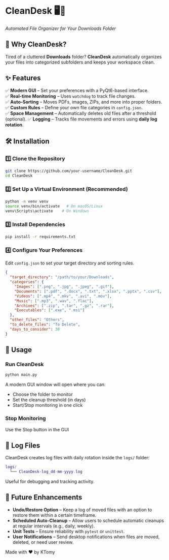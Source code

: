 # **CleanDesk 🖥️📂**

_Automated File Organizer for Your Downloads Folder_

## **📌 Why CleanDesk?**

Tired of a cluttered **Downloads** folder? **CleanDesk** automatically organizes your files into categorized subfolders and keeps your workspace clean.

## **✨ Features**

✅ **Modern GUI** – Set your preferences with a PyQt6-based interface.  
✅ **Real-time Monitoring** – Uses `watchdog` to track file changes.  
✅ **Auto-Sorting** – Moves PDFs, images, ZIPs, and more into proper folders.  
✅ **Custom Rules** – Define your own file categories in `config.json`.  
✅ **Space Management** – Automatically deletes old files after a threshold (optional).
✅ **Logging** – Tracks file movements and errors using **daily log rotation**.

## **🛠️ Installation**

### **1️⃣ Clone the Repository**

```sh
git clone https://github.com/your-username/CleanDesk.git
cd CleanDesk
```

### **2️⃣ Set Up a Virtual Environment (Recommended)**

```sh
python -m venv venv
source venv/bin/activate   # On macOS/Linux
venv\Scripts\activate    # On Windows
```

### **3️⃣ Install Dependencies**

```sh
pip install -r requirements.txt
```

### **4️⃣ Configure Your Preferences**

Edit `config.json` to set your target directory and sorting rules.

```json
{
  "target_directory": "/path/to/your/Downloads",
  "categories": {
    "Images": [".png", ".jpg", ".jpeg", ".gif"],
    "Documents": [".pdf", ".docx", ".txt", ".xlsx", ".pptx", ".csv"],
    "Videos": [".mp4", ".mkv", ".avi", ".mov"],
    "Music": [".mp3", ".wav", ".flac"],
    "Archives": [".zip", ".tar", ".gz", ".rar"],
    "Executables": [".exe", ".msi"]
  },
  "other_files": "Others",
  "to_delete_files": "To Delete",
  "days_to_consider": 30
}
```

## **🚀 Usage**

### **Run CleanDesk**

```sh
python main.py
```

A modern GUI window will open where you can:

- Choose the folder to monitor
- Set the cleanup threshold (in days)
- Start/Stop monitoring in one click

### **Stop Monitoring**

Use the Stop button in the GUI

## 📁 Log Files

CleanDesk creates log files with daily rotation inside the `logs/` folder:

```lua
logs/
  └── CleanDesk-log_dd-mm-yyyy.log
```

Useful for debugging and tracking activity.

## **📌 Future Enhancements**

- **Undo/Restore Option** – Keep a log of moved files with an option to restore them within a certain timeframe.
- **Scheduled Auto-Cleanup** – Allow users to schedule automatic cleanups at regular intervals (e.g., daily, weekly).
- **Unit Tests** – Ensure reliability with `pytest` or `unittest`.
- **User Notifications** – Send desktop notifications when files are moved, deleted, or need user review.

Made with ❤️ by KTomy
